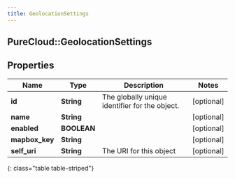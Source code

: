 ```yaml
---
title: GeolocationSettings
---
```

## PureCloud::GeolocationSettings

## Properties

|Name | Type | Description | Notes|
|------------ | ------------- | ------------- | -------------|
| **id** | **String** | The globally unique identifier for the object. | [optional] |
| **name** | **String** |  | [optional] |
| **enabled** | **BOOLEAN** |  | [optional] |
| **mapbox_key** | **String** |  | [optional] |
| **self_uri** | **String** | The URI for this object | [optional] |
{: class="table table-striped"}


